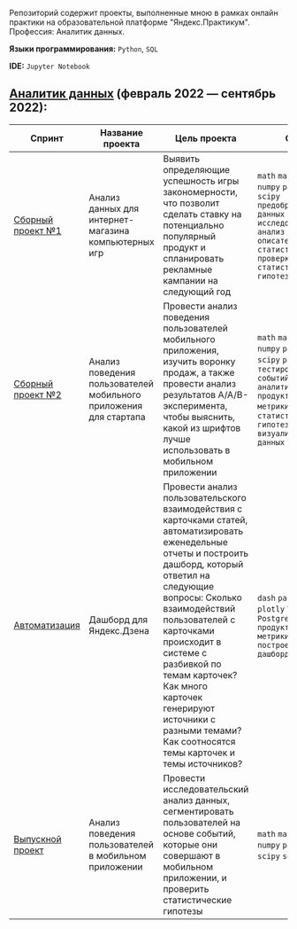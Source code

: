 Репозиторий содержит проекты, выполненные мною в рамках онлайн практики на образовательной платформе "Яндекс.Практикум". Профессия: Аналитик данных. 

**Языки программирования:** `Python`, `SQL`

**IDE:** `Jupyter Notebook`

## [Аналитик данных](https://praktikum.yandex.ru/data-analyst/) (февраль 2022 — сентябрь 2022):

| Спринт | Название проекта | Цель проекта | Стек |
| ----------------------------- | --------- | ------- | ---------- |
| [Сборный проект №1](https://github.com/templtn/Yandex_Practicum-Data_Analyst/tree/main/%D0%A1%D0%B1%D0%BE%D1%80%D0%BD%D1%8B%D0%B9%20%D0%BF%D1%80%D0%BE%D0%B5%D0%BA%D1%82%201) | Анализ данных для интернет-магазина компьютерных игр | Выявить определяющие успешность игры закономерности, что позволит сделать ставку на потенциально популярный продукт и спланировать рекламные кампании на следующий год | `math` `matplotlib` `numpy` `pandas` `scipy` `предобработка данных` `исследовательский анализ данных` `описательная статистика` `проверка статистических гипотез`|
| [Сборный проект №2](https://github.com/templtn/Yandex_Practicum-Data_Analyst/tree/main/%D0%A1%D0%B1%D0%BE%D1%80%D0%BD%D1%8B%D0%B9%20%D0%BF%D1%80%D0%BE%D0%B5%D0%BA%D1%82%202) | Анализ поведения пользователей мобильного приложения для стартапа | Провести анализ поведения пользователей мобильного приложения, изучить воронку продаж, а также провести анализ результатов A/A/B-эксперимента, чтобы выяснить, какой из шрифтов лучше использовать в мобильном приложении | `math` `matplotlib` `numpy` `pandas` `scipy` `plotly` `A/B-тестирование` `событийная аналитика` `продуктовые метрики` `проверка статистических гипотез` `визуализация данных`|
| [Автоматизация](https://github.com/templtn/Yandex_Practicum-Data_Analyst/tree/main/%D0%90%D0%B2%D1%82%D0%BE%D0%BC%D0%B0%D1%82%D0%B8%D0%B7%D0%B0%D1%86%D0%B8%D1%8F) | Дашборд для Яндекс.Дзена | Провести анализ пользовательского взаимодействия с карточками статей, автоматизировать еженедельные отчеты и построить дашборд, который ответил на следующие вопросы: Сколько взаимодействий пользователей с карточками происходит в системе с разбивкой по темам карточек? Как много карточек генерируют источники с разными темами? Как соотносятся темы карточек и темы источников? | `dash` `pandas` `plotly` `Tableau` `PostgreSQL` `продуктовые метрики` `построение дашбордов`|
| [Выпускной проект](https://github.com/templtn/Data_Analyst-by-Yandex_Practicum/tree/main/%D0%92%D1%8B%D0%BF%D1%83%D1%81%D0%BA%D0%BD%D0%BE%D0%B9%20%D0%BF%D1%80%D0%BE%D0%B5%D0%BA%D1%82) | Анализ поведения пользователей в мобильном приложении | Провести исследовательский анализ данных, сегментировать пользователей на основе событий, которые они совершают в мобильном приложении, и проверить статистические гипотезы | `math` `matplotlib` `numpy` `pandas` `scipy` `seaborn` |
